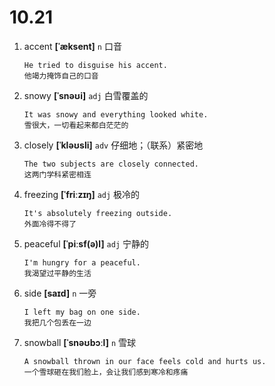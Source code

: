 # 10.21







1. accent **[ˈæksent]** `n` 口音
    ```
    He tried to disguise his accent.
    他竭力掩饰自己的口音
    ```

2. snowy **[ˈsnəʊi]** `adj` 白雪覆盖的
    ```
    It was snowy and everything looked white.
    雪很大，一切看起来都白茫茫的
    ```

3. closely **[ˈkləʊsli]** `adv` 仔细地；（联系）紧密地
    ```
    The two subjects are closely connected.
    这两门学科紧密相连
    ```

4. freezing **[ˈfriːzɪŋ]** `adj` 极冷的
    ```
    It's absolutely freezing outside.
    外面冷得不得了
    ```

5. peaceful **[ˈpiːsf(ə)l]** `adj` 宁静的
    ```
    I'm hungry for a peaceful.
    我渴望过平静的生活
    ```

6. side **[saɪd]** `n` 一旁
    ```
    I left my bag on one side.
    我把几个包丢在一边
    ```

7. snowball **[ˈsnəʊbɔːl]** `n` 雪球
    ```
    A snowball thrown in our face feels cold and hurts us.
    一个雪球砸在我们脸上，会让我们感到寒冷和疼痛
    ```
